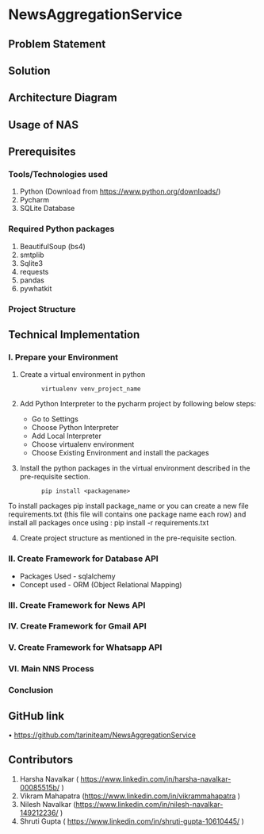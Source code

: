 # NewsAggregationService

## **Problem Statement**



## **Solution**




## **Architecture Diagram**



## **Usage of NAS**




## **Prerequisites**


### Tools/Technologies used


1.	Python (Download from https://www.python.org/downloads/)
2.	Pycharm
3.	SQLite Database


### Required Python packages

1.	BeautifulSoup (bs4)
2.	smtplib
3.	Sqlite3
4.	requests
5. pandas
6. pywhatkit


### Project Structure



## **Technical Implementation**


### I.	Prepare your Environment

1.	Create a virtual environment in python 

              virtualenv venv_project_name


2.	Add Python Interpreter to the pycharm project by following below steps:
     - Go to Settings
     - Choose Python Interpreter
     - Add Local Interpreter
     - Choose virtualenv environment
     - Choose Existing Environment and install the packages 


3.	Install the python packages in the virtual environment described in the pre-requisite section.

              pip install <packagename>
       

To install packages pip install package_name or you can create a new file requirements.txt (this file will contains one package name each row) and install all packages once using : pip install -r requirements.txt
 
 
4.	Create project structure as mentioned in the pre-requisite section.






### II.	Create Framework for Database API

- Packages Used - sqlalchemy 
- Concept used - ORM (Object Relational Mapping) 



### III.	Create Framework for News API

 



### IV.	Create Framework for Gmail API


### V.	Create Framework for Whatsapp API



### VI.	Main NNS Process



### **Conclusion**



## **GitHub link**

•	https://github.com/tariniteam/NewsAggregationService

## **Contributors**

1.	Harsha Navalkar ( https://www.linkedin.com/in/harsha-navalkar-00085515b/ )
2.	Vikram Mahapatra (https://www.linkedin.com/in/vikrammahapatra  )
3.	Nilesh Navalkar (https://www.linkedin.com/in/nilesh-navalkar-149212236/ )
4.	Shruti Gupta ( https://www.linkedin.com/in/shruti-gupta-10610445/ )


